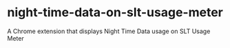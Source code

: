 # night-time-data-on-slt-usage-meter
A Chrome extension that displays Night Time Data usage on SLT Usage Meter
